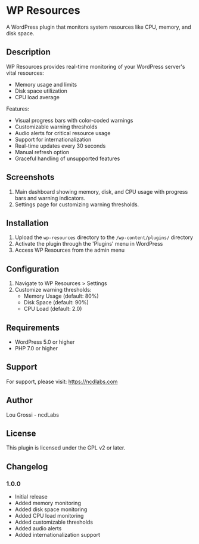 # WP Resources

A WordPress plugin that monitors system resources like CPU, memory, and disk space.

## Description

WP Resources provides real-time monitoring of your WordPress server's vital resources:
- Memory usage and limits
- Disk space utilization
- CPU load average

Features:
- Visual progress bars with color-coded warnings
- Customizable warning thresholds
- Audio alerts for critical resource usage
- Support for internationalization
- Real-time updates every 30 seconds
- Manual refresh option
- Graceful handling of unsupported features

## Screenshots

1. Main dashboard showing memory, disk, and CPU usage with progress bars and warning indicators.
2. Settings page for customizing warning thresholds.

## Installation

1. Upload the `wp-resources` directory to the `/wp-content/plugins/` directory
2. Activate the plugin through the 'Plugins' menu in WordPress
3. Access WP Resources from the admin menu

## Configuration

1. Navigate to WP Resources > Settings
2. Customize warning thresholds:
   - Memory Usage (default: 80%)
   - Disk Space (default: 90%)
   - CPU Load (default: 2.0)

## Requirements

- WordPress 5.0 or higher
- PHP 7.0 or higher

## Support

For support, please visit: https://ncdlabs.com

## Author

Lou Grossi - ncdLabs

## License

This plugin is licensed under the GPL v2 or later.

## Changelog

### 1.0.0
- Initial release
- Added memory monitoring
- Added disk space monitoring
- Added CPU load monitoring
- Added customizable thresholds
- Added audio alerts
- Added internationalization support 
